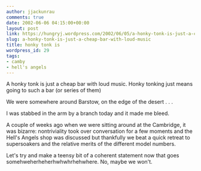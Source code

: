 ```yaml
---
author: jjackunrau
comments: true
date: 2002-06-06 04:15:00+00:00
layout: post
link: https://hungryj.wordpress.com/2002/06/05/a-honky-tonk-is-just-a-cheap-bar-with-loud-music/
slug: a-honky-tonk-is-just-a-cheap-bar-with-loud-music
title: honky tonk is
wordpress_id: 29
tags:
- camby
- hell's angels
---
```


A honky tonk is just a cheap bar with loud music.  Honky tonking just means going to such a bar (or series of them)

We were somewhere around Barstow, on the edge of the desert . . .

I was stabbed in the arm by a branch today and it made me bleed.

A couple of weeks ago when we were sitting around at the Cambridge, it was bizarre: nontriviality took over conversation for a few moments and the Hell's Angels shop was discussed but thankfully we beat a quick retreat to supersoakers and the relative merits of the different model numbers.

Let's try and make a teensy bit of a coherent statement now that goes somehweherheherhwhwhrhehwhere.  No, maybe we won't.
